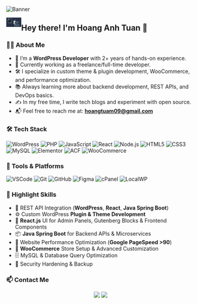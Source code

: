 ![Banner](https://yourdomain.com/path-to-your-banner.png)

<img alt="Coding" src="https://raw.githubusercontent.com/AVS1508/AVS1508/master/assets/Night-Coding.gif" width='40' align="left"/>

<h2 align="left">Hey there! I'm Hoang Anh Tuan 👋</h2>

### 👨‍💻 About Me
- 🔧 I’m a **WordPress Developer** with 2+ years of hands-on experience.
- 💼 Currently working as a freelance/full-time developer.
- 🛠️ I specialize in custom theme & plugin development, WooCommerce, and performance optimization.
- 📚 Always learning more about backend development, REST APIs, and DevOps basics.
- ✍️ In my free time, I write tech blogs and experiment with open source.
- 📬 Feel free to reach me at: **hoangtuam09@gmail.com**

### 🛠 Tech Stack
![WordPress](https://img.shields.io/badge/WordPress-21759B?style=for-the-badge&logo=wordpress&logoColor=white)
![PHP](https://img.shields.io/badge/PHP-777BB4?style=for-the-badge&logo=php&logoColor=white)
![JavaScript](https://img.shields.io/badge/JavaScript-F7DF1E?style=for-the-badge&logo=javascript&logoColor=black)
![React](https://img.shields.io/badge/React-20232A?style=for-the-badge&logo=react&logoColor=61DAFB)
![Node.js](https://img.shields.io/badge/Node.js-339933?style=for-the-badge&logo=node.js&logoColor=white)
![HTML5](https://img.shields.io/badge/HTML5-E34F26?style=for-the-badge&logo=html5&logoColor=white)
![CSS3](https://img.shields.io/badge/CSS3-1572B6?style=for-the-badge&logo=css3&logoColor=white)
![MySQL](https://img.shields.io/badge/MySQL-4479A1?style=for-the-badge&logo=mysql&logoColor=white)
![Elementor](https://img.shields.io/badge/Elementor-92003B?style=for-the-badge&logo=elementor&logoColor=white)
![ACF](https://img.shields.io/badge/ACF-00B0FF?style=for-the-badge&logo=advanced-custom-fields&logoColor=white)
![WooCommerce](https://img.shields.io/badge/WooCommerce-96588A?style=for-the-badge&logo=woocommerce&logoColor=white)


### 🔧 Tools & Platforms
![VSCode](https://img.shields.io/badge/VS%20Code-007ACC?style=for-the-badge&logo=visual-studio-code&logoColor=white)
![Git](https://img.shields.io/badge/git-%23F05033.svg?style=for-the-badge&logo=git&logoColor=white)
![GitHub](https://img.shields.io/badge/github-%23121011.svg?style=for-the-badge&logo=github&logoColor=white)
![Figma](https://img.shields.io/badge/figma-%23F24E1E.svg?style=for-the-badge&logo=figma&logoColor=white)
![cPanel](https://img.shields.io/badge/cPanel-E7741E?style=for-the-badge&logo=cpanel&logoColor=white)
![LocalWP](https://img.shields.io/badge/LocalWP-0065A4?style=for-the-badge&logo=local&logoColor=white)

### 📌 Highlight Skills
- 🔄 REST API Integration (**WordPress**, **React**, **Java Spring Boot**)
- ⚙️ Custom WordPress **Plugin & Theme Development**
- 🧠 **React.js** UI for Admin Panels, Gutenberg Blocks & Frontend Components
- 📦 **Java Spring Boot** for Backend APIs & Microservices
- 🚀 Website Performance Optimization (**Google PageSpeed >90**)
- 🛒 **WooCommerce** Store Setup & Advanced Customization
- 🗄 MySQL & Database Query Optimization
- 🔐 Security Hardening & Backup


### 📫 Contact Me
<p align="center">
  <a href="mailto:hoangtuam09@gmail.com"><img src="https://img.shields.io/badge/Gmail-D14836?style=for-the-badge&logo=gmail&logoColor=white"/></a>
  <a href="https://www.facebook.com/anh.tuan.301003/"><img src="https://img.shields.io/badge/Facebook-1877F2?style=for-the-badge&logo=facebook&logoColor=white"/></a>
</p>

